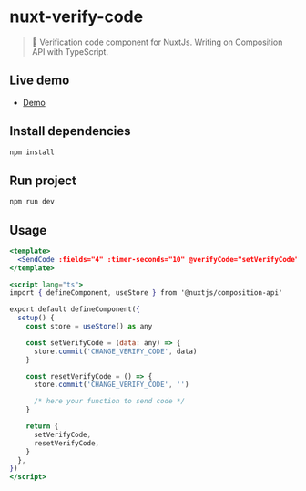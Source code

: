 # nuxt-verify-code

> 📱 Verification code component for NuxtJs. Writing on Composition API with TypeScript.

## Live demo

- [Demo](https://alexanderguminskii.github.io/nuxt-verify-code/)

## Install dependencies
```bash
npm install
```

## Run project
```bash
npm run dev
```

## Usage

```jsx
<template>
  <SendCode :fields="4" :timer-seconds="10" @verifyCode="setVerifyCode" @reset="resetVerifyCode" />
</template>

<script lang="ts">
import { defineComponent, useStore } from '@nuxtjs/composition-api'

export default defineComponent({
  setup() {
    const store = useStore() as any

    const setVerifyCode = (data: any) => {
      store.commit('CHANGE_VERIFY_CODE', data)
    }

    const resetVerifyCode = () => {
      store.commit('CHANGE_VERIFY_CODE', '')

      /* here your function to send code */
    }

    return {
      setVerifyCode,
      resetVerifyCode,
    }
  },
})
</script>
```